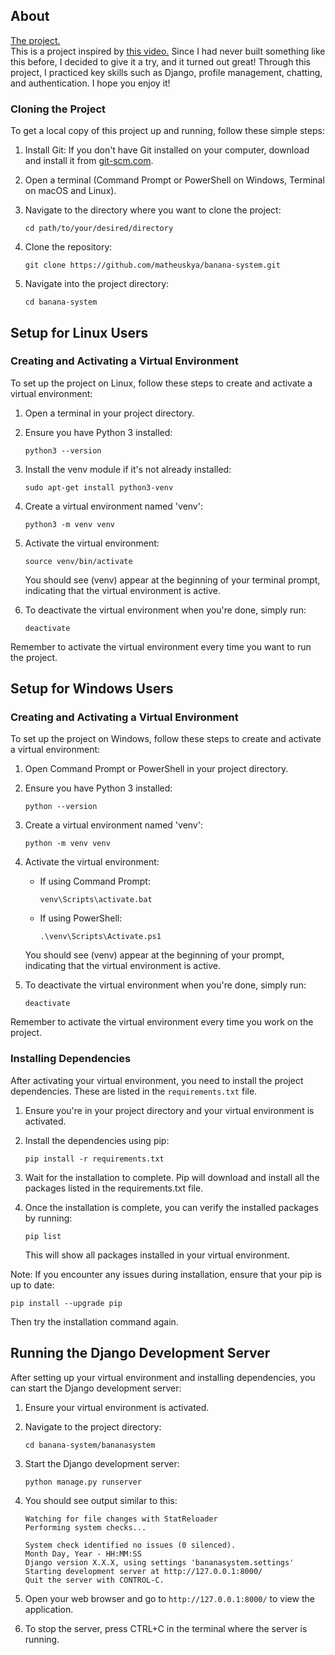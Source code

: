 ## About

<a href="https://matheuskya.pythonanywhere.com/main/index/">The project.</a>
<br>
This is a project inspired by <a href="https://www.youtube.com/watch?v=RELWFGJnKE0&list=LL&index=6&t=86s">this video.</a>
Since I had never built something like this before, I decided to give it a try, and it turned out great!
Through this project, I practiced key skills such as Django, profile management, chatting, and authentication. I hope you enjoy it!

### Cloning the Project

To get a local copy of this project up and running, follow these simple steps:

1. Install Git:
   If you don't have Git installed on your computer, download and install it from [git-scm.com](https://git-scm.com/).

2. Open a terminal (Command Prompt or PowerShell on Windows, Terminal on macOS and Linux).

3. Navigate to the directory where you want to clone the project:
   ```
   cd path/to/your/desired/directory
   ```

4. Clone the repository:
   ```
   git clone https://github.com/matheuskya/banana-system.git
   ```


5. Navigate into the project directory:
   ```
   cd banana-system
   ```



## Setup for Linux Users

### Creating and Activating a Virtual Environment

To set up the project on Linux, follow these steps to create and activate a virtual environment:

1. Open a terminal in your project directory.

2. Ensure you have Python 3 installed:
   ```
   python3 --version
   ```

3. Install the venv module if it's not already installed:
   ```
   sudo apt-get install python3-venv
   ```

4. Create a virtual environment named 'venv':
   ```
   python3 -m venv venv
   ```

5. Activate the virtual environment:
   ```
   source venv/bin/activate
   ```

   You should see (venv) appear at the beginning of your terminal prompt, indicating that the virtual environment is active.

6. To deactivate the virtual environment when you're done, simply run:
   ```
   deactivate
   ```

Remember to activate the virtual environment every time you want to run the project.

## Setup for Windows Users

### Creating and Activating a Virtual Environment

To set up the project on Windows, follow these steps to create and activate a virtual environment:

1. Open Command Prompt or PowerShell in your project directory.

2. Ensure you have Python 3 installed:
   ```
   python --version
   ```

3. Create a virtual environment named 'venv':
   ```
   python -m venv venv
   ```

4. Activate the virtual environment:
   - If using Command Prompt:
     ```
     venv\Scripts\activate.bat
     ```
   - If using PowerShell:
     ```
     .\venv\Scripts\Activate.ps1
     ```

   You should see (venv) appear at the beginning of your prompt, indicating that the virtual environment is active.

5. To deactivate the virtual environment when you're done, simply run:
   ```
   deactivate
   ```

Remember to activate the virtual environment every time you work on the project.


### Installing Dependencies

After activating your virtual environment, you need to install the project dependencies. These are listed in the `requirements.txt` file.

1. Ensure you're in your project directory and your virtual environment is activated.

2. Install the dependencies using pip:
   ```
   pip install -r requirements.txt
   ```

3. Wait for the installation to complete. Pip will download and install all the packages listed in the requirements.txt file.

4. Once the installation is complete, you can verify the installed packages by running:
   ```
   pip list
   ```

   This will show all packages installed in your virtual environment.

Note: If you encounter any issues during installation, ensure that your pip is up to date:
```
pip install --upgrade pip
```

Then try the installation command again.

## Running the Django Development Server

After setting up your virtual environment and installing dependencies, you can start the Django development server:

1. Ensure your virtual environment is activated.

2. Navigate to the project directory:
   ```
   cd banana-system/bananasystem
   ```

3. Start the Django development server:
   ```
   python manage.py runserver
   ```

4. You should see output similar to this:
   ```
   Watching for file changes with StatReloader
   Performing system checks...

   System check identified no issues (0 silenced).
   Month Day, Year - HH:MM:SS
   Django version X.X.X, using settings 'bananasystem.settings'
   Starting development server at http://127.0.0.1:8000/
   Quit the server with CONTROL-C.
   ```

5. Open your web browser and go to `http://127.0.0.1:8000/` to view the application.

6. To stop the server, press CTRL+C in the terminal where the server is running.
